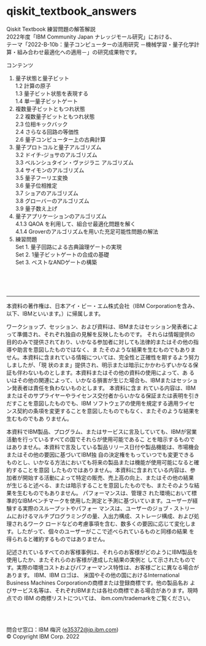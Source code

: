 # qiskit_textbook_answers

Qiskit Textbook 練習問題の解答解説  
2022年度「IBM Community Japan ナレッジモール研究」における、  
テーマ「2022-B-10b：量子コンピューターの活用研究 －機械学習・量子化学計算・組み合わせ最適化への適用－」の研究成果物です。

コンテンツ  
1. 量子状態と量子ビット  
	1.2 計算の原子  
	1.3 量子ビット状態を表現する  
	1.4 単一量子ビットゲート  
2. 複数量子ビットともつれ状態  
	2.2 複数量子ビットともつれ状態  
	2.3 位相キックバック  
	2.4 さらなる回路の等価性  
	2.6 量子コンピューター上の古典計算  
3. 量子プロトコルと量子アルゴリズム  
	3.2 ドイチ-ジョサのアルゴリズム  
	3.3 ベルンシュタイン・ヴァジラニ アルゴリズム  
	3.4 サイモンのアルゴリズム  
	3.5 量子フーリエ変換  
	3.6 量子位相推定  
	3.7 ショアのアルゴリズム  
	3.8 グローバーのアルゴリズム  
	3.9 量子数え上げ  
4. 量子アプリケーションのアルゴリズム  
	4.1.3 QAOA を利用して、組合せ最適化問題を解く  
	4.1.4 Groverのアルゴリズムを用いた充足可能性問題の解法  
7. 練習問題  
	Set 1. 量子回路による古典論理ゲートの実現  
	Set 2. 1量子ビットゲートの合成の基礎  
	Set 3. ベストなANDゲートの構築 
 

<br><br><br>
***
本資料の著作権は、⽇本アイ・ビー・エム株式会社（IBM Corporationを含み、以下、IBMといいます。）に帰属します。


ワークショップ、セッション、および資料は、IBMまたはセッション発表者によって準備され、それぞれ独⾃の⾒解を反映したものです。
それらは情報提供の⽬的のみで提供されており、いかなる参加者に対しても法律的またはその他の指導や助⾔を意図したものではなく、ま
たそのような結果を⽣むものでもありません。本資料に含まれている情報については、完全性と正確性を期するよう努⼒しましたが、「現
状のまま」提供され、明⽰または暗⽰にかかわらずいかなる保証も伴わないものとします。本資料またはその他の資料の使⽤によって、あ
るいはその他の関連によって、いかなる損害が⽣じた場合も、IBMまたはセッション発表者は責任を負わないものとします。 本資料に含ま
れている内容は、IBMまたはそのサプライヤーやライセンス交付者からいかなる保証または表明を引きだすことを意図したものでも、IBM
ソフトウェアの使⽤を規定する適⽤ライセンス契約の条項を変更することを意図したものでもなく、またそのような結果を⽣むものでもあ
りません。

本資料でIBM製品、プログラム、またはサービスに⾔及していても、IBMが営業活動を⾏っているすべての国でそれらが使⽤可能であるこ
とを暗⽰するものではありません。本資料で⾔及している製品リリース⽇付や製品機能は、市場機会またはその他の要因に基づいてIBM独
⾃の決定権をもっていつでも変更できるものとし、いかなる⽅法においても将来の製品または機能が使⽤可能になると確約することを意図
したものではありません。本資料に含まれている内容は、参加者が開始する活動によって特定の販売、売上⾼の向上、またはその他の結果
が⽣じると述べる、または暗⽰することを意図したものでも、またそのような結果を⽣むものでもありません。 パフォーマンスは、管理さ
れた環境において標準的なIBMベンチマークを使⽤した測定と予測に基づいています。ユーザーが経験する実際のスループットやパフォー
マンスは、ユーザーのジョブ・ストリームにおけるマルチプログラミングの量、⼊出⼒構成、ストレージ構成、および処理されるワーク
ロードなどの考慮事項を含む、数多くの要因に応じて変化します。したがって、個々のユーザーがここで述べられているものと同様の結果
を得られると確約するものではありません。

記述されているすべてのお客様事例は、それらのお客様がどのようにIBM製品を使⽤したか、またそれらのお客様が達成した結果の実例と
して⽰されたものです。実際の環境コストおよびパフォーマンス特性は、お客様ごとに異なる場合があります。
IBM、IBM ロゴは、 ⽶国やその他の国におけるInternational Business Machines Corporationの商標または登録商標です。他の製品名お
よびサービス名等は、それぞれIBMまたは各社の商標である場合があります。現時点での IBM の商標リストについては、
ibm.com/trademarkをご覧ください。

<br />
<br />

問合せ窓口：IBM 梅沢 (e35372@jp.ibm.com)  
© Copyright IBM Corp. 2022
